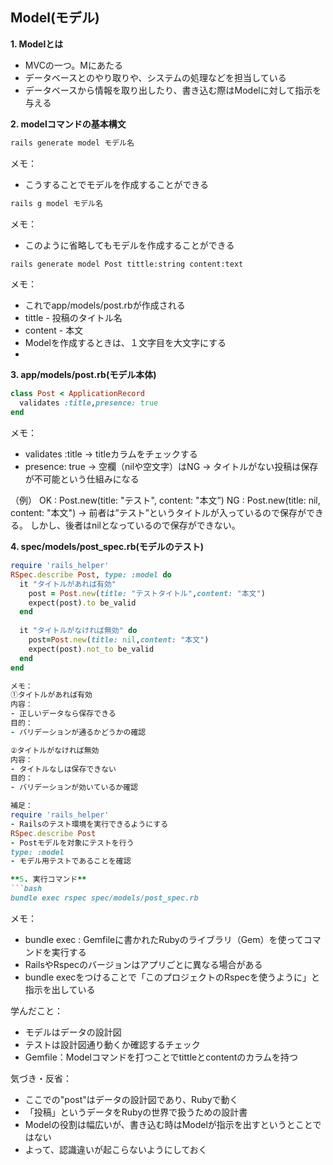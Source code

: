 ## Model(モデル)

**1. Modelとは**
- MVCの一つ。Mにあたる
- データベースとのやり取りや、システムの処理などを担当している
- データベースから情報を取り出したり、書き込む際はModelに対して指示を与える

**2. modelコマンドの基本構文**
```bash
rails generate model モデル名
```
メモ：
- こうすることでモデルを作成することができる
```bash
rails g model モデル名
```
メモ：
- このように省略してもモデルを作成することができる
```bash
rails generate model Post tittle:string content:text
```
メモ：
- これでapp/models/post.rbが作成される
- tittle - 投稿のタイトル名
- content - 本文
- Modelを作成するときは、１文字目を大文字にする
- 
**3. app/models/post.rb(モデル本体)**
```ruby
class Post < ApplicationRecord
  validates :title,presence: true
end
```
メモ：
- validates :title → titleカラムをチェックする
- presence: true → 空欄（nilや空文字）はNG
→ タイトルがない投稿は保存が不可能という仕組みになる

（例）
OK : Post.new(title: "テスト", content: "本文”)
NG : Post.new(title: nil, content: "本文")
→ 前者は”テスト”というタイトルが入っているので保存ができる。
しかし、後者はnilとなっているので保存ができない。

**4. spec/models/post_spec.rb(モデルのテスト)**
```ruby
require 'rails_helper'
RSpec.describe Post, type: :model do
  it "タイトルがあれば有効"
    post = Post.new(title: "テストタイトル",content: "本文")
    expect(post).to be_valid
  end
  
  it "タイトルがなければ無効" do
    post=Post.new(title: nil,content: "本文")
    expect(post).not_to be_valid
  end
end

メモ：
①タイトルがあれば有効
内容：
- 正しいデータなら保存できる
目的：
- バリデーションが通るかどうかの確認

②タイトルがなければ無効
内容：
- タイトルなしは保存できない
目的：
- バリデーションが効いているか確認

補足：
require 'rails_helper'
- Railsのテスト環境を実行できるようにする
RSpec.describe Post
- Postモデルを対象にテストを行う
type: :model
- モデル用テストであることを確認

**5. 実行コマンド**
```bash
bundle exec rspec spec/models/post_spec.rb
```
メモ：
- bundle exec : Gemfileに書かれたRubyのライブラリ（Gem）を使ってコマンドを実行する
- RailsやRspecのバージョンはアプリごとに異なる場合がある
- bundle execをつけることで「このプロジェクトのRspecを使うように」と指示を出している

学んだこと：
- モデルはデータの設計図
- テストは設計図通り動くか確認するチェック
- Gemfile：Modelコマンドを打つことでtittleとcontentのカラムを持つ

気づき・反省：
- ここでの"post"はデータの設計図であり、Rubyで動く
- 「投稿」というデータをRubyの世界で扱うための設計書
- Modelの役割は幅広いが、書き込む時はModelが指示を出すというとことではない
- よって、認識違いが起こらないようにしておく